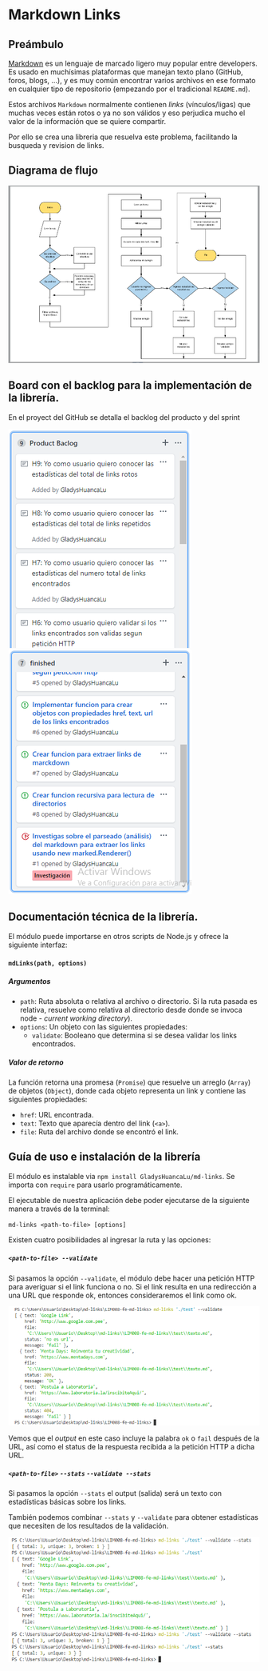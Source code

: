 # Markdown Links

## Preámbulo

[Markdown](https://es.wikipedia.org/wiki/Markdown) es un lenguaje de marcado
ligero muy popular entre developers. Es usado en muchísimas plataformas que
manejan texto plano (GitHub, foros, blogs, ...), y es muy común
encontrar varios archivos en ese formato en cualquier tipo de repositorio
(empezando por el tradicional `README.md`).

Estos archivos `Markdown` normalmente contienen _links_ (vínculos/ligas) que
muchas veces están rotos o ya no son válidos y eso perjudica mucho el valor de
la información que se quiere compartir.

Por ello se crea una libreria que resuelva este problema, facilitando la busqueda y revision de links.


## Diagrama de flujo

![Diagrama de flujo](./img/diagramaDeFlujo.png "Diagrama de flujo")

## Board con el backlog para la implementación de la librería.

En el proyect del GitHub se detalla el backlog del producto y del sprint

![backlog imagen](./img/backlogProducto.png "Backlog del producto") ![backlog imagen](./img/backlogSprint.png "Backlog del sprint")



## Documentación técnica de la librería.

El módulo puede importarse en otros scripts de Node.js y ofrece la
siguiente interfaz:

#### `mdLinks(path, options)`

##### Argumentos

- `path`: Ruta absoluta o relativa al archivo o directorio. Si la ruta pasada es
  relativa, resuelve como relativa al directorio desde donde se invoca
  node - _current working directory_).
- `options`: Un objeto con las siguientes propiedades:
  * `validate`: Booleano que determina si se desea validar los links
    encontrados.

##### Valor de retorno

La función retorna una promesa (`Promise`) que resuelve un arreglo
(`Array`) de objetos (`Object`), donde cada objeto representa un link y contiene
las siguientes propiedades:

- `href`: URL encontrada.
- `text`: Texto que aparecía dentro del link (`<a>`).
- `file`: Ruta del archivo donde se encontró el link.


## Guía de uso e instalación de la librería

El módulo es instalable via `npm install GladysHuancaLu/md-links`. 
Se importa con `require` para usarlo
programáticamente.

El ejecutable de nuestra aplicación debe poder ejecutarse de la siguiente
manera a través de la terminal:

`md-links <path-to-file> [options]`

Existen cuatro posibilidades al ingresar la ruta y las opciones:


##### `<path-to-file> --validate`

Si pasamos la opción `--validate`, el módulo debe hacer una petición HTTP para
averiguar si el link funciona o no. Si el link resulta en una redirección a una
URL que responde ok, entonces consideraremos el link como ok.

![Validate imagen](./img/consola2.png "Ejemplo de validate")

Vemos que el _output_ en este caso incluye la palabra `ok` o `fail` después de
la URL, así como el status de la respuesta recibida a la petición HTTP a dicha
URL.

##### `<path-to-file>`  `--stats`  `--validate --stats`  

Si pasamos la opción `--stats` el output (salida) será un texto con estadísticas
básicas sobre los links.

También podemos combinar `--stats` y `--validate` para obtener estadísticas que
necesiten de los resultados de la validación.

![path imagen](./img/consola1.png "Ejemplo de validate")


